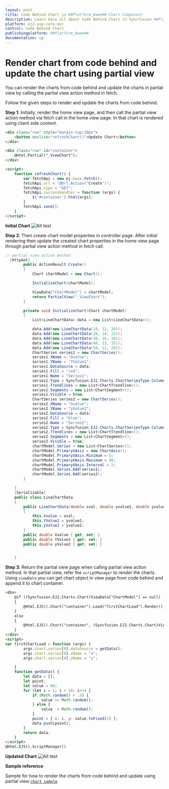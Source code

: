 ```yaml
---
layout: post
title: Code Behind Chart in ##Platform_Name## Chart Component
description: Learn here all about Code Behind Chart in Syncfusion ##Platform_Name## Chart component of Syncfusion Essential JS 2 and more.
platform: ej2-asp-core-mvc
control: Code Behind Chart
publishingplatform: ##Platform_Name##
documentation: ug
---
```



<!-- markdownlint-disable MD036 -->

# Render chart from code behind and update the chart using partial view

You can render the charts from code behind and update the charts in partial view by calling the partial view action method in fetch.

Follow the given steps to render and update the charts from code behind.

**Step 1**: Initially, render the home view page, and then call the partial view action method via fetch call in the home view page. In that chart is rendered using client side content.

```html
<div class="row" style="margin-top:10px">
    <button onclick="refreshChart()">Update Chart</button>
</div>

<div class="row" id="container">
    @Html.Partial("_ViewChart");
</div>

<script>
    function refreshChart() {
        var fetchApi = new ej.base.Fetch();
        fetchApi.url = "@Url.Action("Create")";
        fetchApi.type = "GET";
        fetchApi.successHandler = function (args) {
            $('#container').html(args);
        }
        fetchApi.send();
    }
</script>

```

**Initial Chart**
![Alt text](images/initialview.png)

**Step 2**: Then create chart model properties in controller page. After initial rendering then update the created chart properties in the home view page through partial view action method in fetch call.

```cs
// partial view action method
  [HttpGet]
        public ActionResult Create()
        {
            Chart chartModel = new Chart();

            InitializeChart(chartModel);

            ViewData["ChartModel"] = chartModel;
            return PartialView("_ViewChart");
        }

        private void InitializeChart(Chart chartModel)
        {
            List<LineChartData> data = new List<LineChartData>();

            data.Add(new LineChartData(10, 12, 26));
            data.Add(new LineChartData(20, 14, 22));
            data.Add(new LineChartData(30, 16, 18));
            data.Add(new LineChartData(40, 13, 35));
            data.Add(new LineChartData(50, 11, 24));
            ChartSeries series1 = new ChartSeries();
            series1.XName = "Xvalue";
            series1.YName = "YValue1";
            series1.DataSource = data;
            series1.Fill = "red";
            series1.Name = "Series1";
            series1.Type = Syncfusion.EJ2.Charts.ChartSeriesType.Column;
            series1.Trendlines = new List<ChartTrendline>();
            series1.Segments = new List<ChartSegment>();
            series1.Visible = true;
            ChartSeries series2 = new ChartSeries();
            series2.XName = "Xvalue";
            series2.YName = "yValue2";
            series2.DataSource = data;
            series2.Fill = "blue";
            series2.Name = "Series2";
            series2.Type = Syncfusion.EJ2.Charts.ChartSeriesType.Column;
            series2.Trendlines = new List<ChartTrendline>();
            series2.Segments = new List<ChartSegment>();
            series2.Visible = true;
            chartModel.Series = new List<ChartSeries>();
            chartModel.PrimaryXAxis = new ChartAxis();
            chartModel.PrimaryXAxis.Minimum = 5;
            chartModel.PrimaryXAxis.Maximum = 50;
            chartModel.PrimaryXAxis.Interval = 2;
            chartModel.Series.Add(series1);
            chartModel.Series.Add(series2);
        }

    }
    [Serializable]
    public class LineChartData
    {
        public LineChartData(double xval, double yvalue1, double yvalue2)
        {
            this.Xvalue = xval;
            this.YValue1 = yvalue1;
            this.yValue2 = yvalue2;
        }
        public double Xvalue { get; set; }
        public double YValue1 { get; set; }
        public double yValue2 { get; set; }


    }
```

**Step 3**: Return the partial view page when calling partial view action method. In that partial view, refer the `scriptManager` to render the charts. Using `viewData` you can get chart object in view page from code behind and append it to chart container.

```html
<div>
    @if ((Syncfusion.EJ2.Charts.Chart)ViewData["ChartModel"] == null)
    {
        @Html.EJS().Chart("container").Load("firstChartLoad").Render();
    }
    else
    {
        @Html.EJS().Chart("container", (Syncfusion.EJ2.Charts.Chart)ViewData["ChartModel"]).Render();
    }
</div>
<script>
var firstChartLoad = function (args) {
        args.chart.series[0].dataSource = getData();
        args.chart.series[0].xName = "x";
        args.chart.series[0].yName = "y";

    }
    function getData() {
        let data = [];
        let point;
        let value = 80;
        for (let i = 1; i < 10; i++) {
            if (Math.random() > .5) {
                value += Math.random();
            } else {
                value -= Math.random();
            }
            point = { x: i, y: value.toFixed(1) };
            data.push(point);
        }
        return data;
    }
</script>
@Html.EJS().ScriptManager()

```

**Updated Chart**
![Alt text](images/updatechart.png)

**Sample reference**

Sample for how to render the charts from code behind and update using partial view [`chart sample`](http://www.syncfusion.com/downloads/support/directtrac/219809/ze/ajaxcall-611246099)

